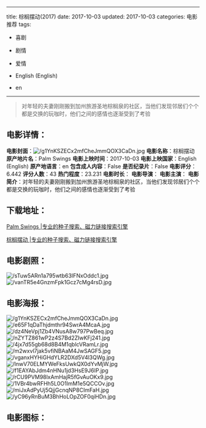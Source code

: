 
---
title: 棕榈摆动(2017)
date: 2017-10-03
updated: 2017-10-03
categories: 电影推荐
tags:
- 喜剧
- 剧情
- 爱情

- English (English)
- en
---


> 对年轻的夫妻刚刚搬到加州旅游圣地棕榈泉的社区，当他们发现邻居们个个都是交换的玩咖时，他们之间的感情也逐渐受到了考验

## **电影详情**：

**电影封面**：<img src="https://image.tmdb.org/t/p/w200/g1YnKSZECx2mfCheJmmQOX3CaDn.jpg" alt="/g1YnKSZECx2mfCheJmmQOX3CaDn.jpg" title="/g1YnKSZECx2mfCheJmmQOX3CaDn.jpg">
**电影名称**：棕榈摆动
**原产地片名**：Palm Swings
**电影上映时间**：2017-10-03
**电影上映国家**：English (English)
**原产地语言**：en
**包含成人内容**：False
**是否纪录片**：False
**电影评分**：6.442
**评分人数**：43
**热门程度**：23.231
**电影时长**：
**电影导演**：
**电影主演**：
**电影简介**：对年轻的夫妻刚刚搬到加州旅游圣地棕榈泉的社区，当他们发现邻居们个个都是交换的玩咖时，他们之间的感情也逐渐受到了考验

## **下载地址**：
[Palm Swings |专业的种子搜索、磁力链接搜索引擎](https://movie.amd794.com:2083/?search=Palm%20Swings&ordering=&mode=match_phrase&page_size=10&page=1)

[棕榈摆动 |专业的种子搜索、磁力链接搜索引擎](https://movie.amd794.com:2083/?search=%E6%A3%95%E6%A6%88%E6%91%86%E5%8A%A8&ordering=&mode=match_phrase&page_size=10&page=1)
 

## **电影剧照**：
<img src="https://image.tmdb.org/t/p/original/sTuw5ARn1a795wtb63IFNxOddc1.jpg" alt="/sTuw5ARn1a795wtb63IFNxOddc1.jpg" title="/sTuw5ARn1a795wtb63IFNxOddc1.jpg"><img src="https://image.tmdb.org/t/p/original/vanTR5e4GnzmFpk1Gcz7cMg4rsD.jpg" alt="/vanTR5e4GnzmFpk1Gcz7cMg4rsD.jpg" title="/vanTR5e4GnzmFpk1Gcz7cMg4rsD.jpg">

## **电影海报**：
<img src="https://image.tmdb.org/t/p/original/g1YnKSZECx2mfCheJmmQOX3CaDn.jpg" alt="/g1YnKSZECx2mfCheJmmQOX3CaDn.jpg" title="/g1YnKSZECx2mfCheJmmQOX3CaDn.jpg"><img src="https://image.tmdb.org/t/p/original/e65F1qDaThjdmthr94SwrA4McaA.jpg" alt="/e65F1qDaThjdmthr94SwrA4McaA.jpg" title="/e65F1qDaThjdmthr94SwrA4McaA.jpg"><img src="https://image.tmdb.org/t/p/original/dz4NeVpj1Zb4VNusA8w797PwBeq.jpg" alt="/dz4NeVpj1Zb4VNusA8w797PwBeq.jpg" title="/dz4NeVpj1Zb4VNusA8w797PwBeq.jpg"><img src="https://image.tmdb.org/t/p/original/nZYTZ861wP2z4S7Bd2ZIwKFj241.jpg" alt="/nZYTZ861wP2z4S7Bd2ZIwKFj241.jpg" title="/nZYTZ861wP2z4S7Bd2ZIwKFj241.jpg"><img src="https://image.tmdb.org/t/p/original/4jx7d55gb68d8B4M1qblcVRamLr.jpg" alt="/4jx7d55gb68d8B4M1qblcVRamLr.jpg" title="/4jx7d55gb68d8B4M1qblcVRamLr.jpg"><img src="https://image.tmdb.org/t/p/original/m2wxvl7jak5vfiNBAaM4JwSAGF5.jpg" alt="/m2wxvl7jak5vfiNBAaM4JwSAGF5.jpg" title="/m2wxvl7jak5vfiNBAaM4JwSAGF5.jpg"><img src="https://image.tmdb.org/t/p/original/vganxHYHiGHdYLR2DXd5V4l3QWg.jpg" alt="/vganxHYHiGHdYLR2DXd5V4l3QWg.jpg" title="/vganxHYHiGHdYLR2DXd5V4l3QWg.jpg"><img src="https://image.tmdb.org/t/p/original/lnwV70ELMYWeFksUwkQX0dYvMjW.jpg" alt="/lnwV70ELMYWeFksUwkQX0dYvMjW.jpg" title="/lnwV70ELMYWeFksUwkQX0dYvMjW.jpg"><img src="https://image.tmdb.org/t/p/original/f1EAYAbJdm4nHNu1jd3HsE9J6IP.jpg" alt="/f1EAYAbJdm4nHNu1jd3HsE9J6IP.jpg" title="/f1EAYAbJdm4nHNu1jd3HsE9J6IP.jpg"><img src="https://image.tmdb.org/t/p/original/rCU9PVM98lxAmHajR5fGvAuOKx9.jpg" alt="/rCU9PVM98lxAmHajR5fGvAuOKx9.jpg" title="/rCU9PVM98lxAmHajR5fGvAuOKx9.jpg"><img src="https://image.tmdb.org/t/p/original/1VBr4bwRFHh5L0O1lmM1e5QCCOv.jpg" alt="/1VBr4bwRFHh5L0O1lmM1e5QCCOv.jpg" title="/1VBr4bwRFHh5L0O1lmM1e5QCCOv.jpg"><img src="https://image.tmdb.org/t/p/original/miJxAdPyUj5QjjGcnqNP8CImFaH.jpg" alt="/miJxAdPyUj5QjjGcnqNP8CImFaH.jpg" title="/miJxAdPyUj5QjjGcnqNP8CImFaH.jpg"><img src="https://image.tmdb.org/t/p/original/yC96yRnBuM3BhHoLOpZOF0qiHDn.jpg" alt="/yC96yRnBuM3BhHoLOpZOF0qiHDn.jpg" title="/yC96yRnBuM3BhHoLOpZOF0qiHDn.jpg">

## **电影图标**：

